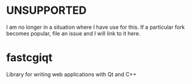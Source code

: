UNSUPPORTED
===========

I am no longer in a situation where I have use for this. If a particular fork becomes popular, file an issue and I will link to it here.

fastcgiqt
=========

Library for writing web applications with Qt and C++
